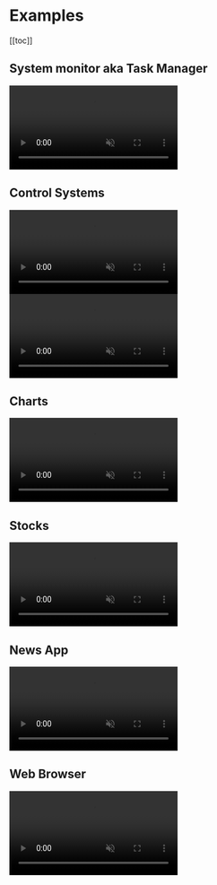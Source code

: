 # Examples

[[toc]]

## System monitor aka Task Manager
<!-- Your browser does not support the video tag. -->

<video muted autoplay loop style="max-width:100%; height:auto" name="media">
  <source src="/guide/examples/system-monitor.mp4" type="video/mp4">
  Your browser does not support the video tag.
</video> 

## Control Systems
<!-- Your browser does not support the video tag. -->

<video muted autoplay loop style="max-width:100%; height:auto" name="media">
  <source src="/guide/examples/control-system-1.mp4" type="video/mp4">
  Your browser does not support the video tag.
</video> 

<video muted autoplay loop style="max-width:100%; height:auto" name="media">
  <source src="/guide/examples/control-system-2.mp4" type="video/mp4">
  Your browser does not support the video tag.
</video> 

## Charts
<!-- Your browser does not support the video tag. -->

<video muted autoplay loop style="max-width:100%; height:auto" name="media">
  <source src="/guide/examples/charts.mp4" type="video/mp4">
  Your browser does not support the video tag.
</video> 

## Stocks
<!-- Your browser does not support the video tag. -->

<video muted autoplay loop style="max-width:100%; height:auto" name="media">
  <source src="/guide/examples/stocks.mp4" type="video/mp4">
  Your browser does not support the video tag.
</video> 

## News App
<!-- Your browser does not support the video tag. -->

<video muted autoplay loop style="max-width:100%; height:auto" name="media">
  <source src="/guide/examples/news-app.mp4" type="video/mp4">
  Your browser does not support the video tag.
</video> 

## Web Browser
<!-- Your browser does not support the video tag. -->

<video muted autoplay loop style="max-width:100%; height:auto" name="media">
  <source src="/guide/examples/web-browser.mp4" type="video/mp4">
  Your browser does not support the video tag.
</video> 